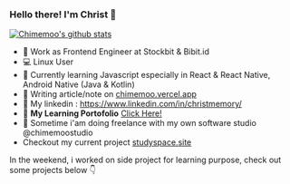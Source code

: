 ### Hello there! I'm Christ 👋

[![Chimemoo's github stats](https://github-readme-stats.vercel.app/api?username=chimemoo&count_private=true)](https://github.com/chimemoo)

- 🔭 Work as Frontend Engineer at Stockbit & Bibit.id
- 💻 Linux User
- 🌱 Currently learning Javascript especially in React & React Native, Android Native (Java & Kotlin)
- 📝 Writing article/note on [chimemoo.vercel.app](http://chimemoo.vercel.app)
- 👤 My linkedin : https://www.linkedin.com/in/christmemory/
- 🎲 <b>My Learning Portofolio</b> [Click Here!](https://github.com/chimemoo/chimemoo/blob/master/PORTOFOLIO.md) 
- 🏢 Sometime i'am doing freelance with my own software studio @chimemoostudio  
- Checkout my current project [studyspace.site](https://studyspace.site)

In the weekend, i worked on side project for learning purpose, check out some projects below 👇
